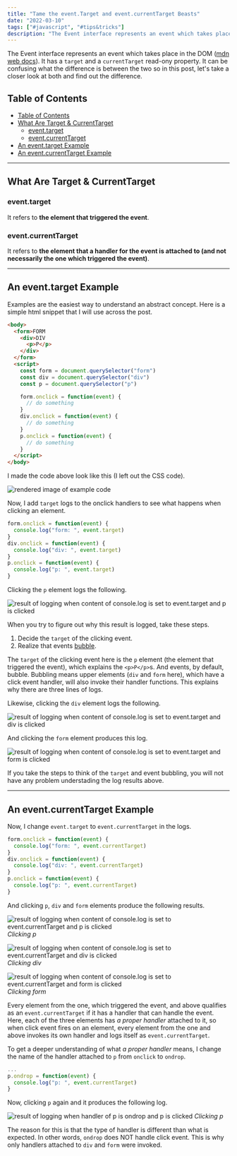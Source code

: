 ```yaml
---
title: "Tame the event.Target and event.currentTarget Beasts"
date: "2022-03-10"
tags: ["#javascript", "#tips&tricks"]
description: "The Event interface represents an event which takes place in the DOM."
---
```


The Event interface represents an event which takes place in the DOM ([mdn web docs](https://developer.mozilla.org/en-US/docs/Web/API/Event)). It has a `target` and a `currentTarget` read-ony property. It can be confusing what the difference is between the two so in this post, let's take a closer look at both and find out the difference.

## Table of Contents

- [Table of Contents](#table-of-contents)
- [What Are Target & CurrentTarget](#what-are-target--currenttarget)
  - [event.target](#eventtarget)
  - [event.currentTarget](#eventcurrenttarget)
- [An event.target Example](#an-eventtarget-example)
- [An event.currentTarget Example](#an-eventcurrenttarget-example)

---

## What Are Target & CurrentTarget

### event.target

It refers to **the element that triggered the event**.

### event.currentTarget

It refers to **the element that a handler for the event is attached to (and not necessarily the one which triggered the event)**.

---

## An event.target Example

Examples are the easiest way to understand an abstract concept. Here is a simple html snippet that I will use across the post.

```html
<body>
  <form>FORM
    <div>DIV
      <p>P</p>
    </div>
  </form>
  <script>
    const form = document.querySelector("form")
    const div = document.querySelector("div")
    const p = document.querySelector("p")

    form.onclick = function(event) {
      // do something
    }
    div.onclick = function(event) {
      // do something
    }
    p.onclick = function(event) {
      // do something
    }
  </script>
</body>
```

I made the code above look like this (I left out the CSS code).

![rendered image of example code](/images/post-images/understanding-target-and-currenttarget-rendered-image.PNG)

Now, I add `target` logs to the onclick handlers to see what happens when clicking an element.

```javascript
form.onclick = function(event) {
  console.log("form: ", event.target)
}
div.onclick = function(event) {
  console.log("div: ", event.target)
}
p.onclick = function(event) {
  console.log("p: ", event.target)
}
```

Clicking the `p` element logs the following.

![result of logging when content of console.log is set to event.target and p is clicked](/images/post-images/understanding-target-and-currenttarget-log-1.PNG)

When you try to figure out why this result is logged, take these steps.

1. Decide the `target` of the clicking event.
2. Realize that events [bubble](https://developer.mozilla.org/en-US/docs/Learn/JavaScript/Building_blocks/Events#event_bubbling_and_capture).

The `target` of the clicking event here is the `p` element (the element that triggered the event), which explains the `<p>P</p>`s. And events, by default, bubble. Bubbling means upper elements (`div` and `form` here), which have a click event handler, will also invoke their handler functions. This explains why there are three lines of logs.

Likewise, clicking the `div` element logs the following.

![result of logging when content of console.log is set to event.target and div is clicked](/images/post-images/understanding-target-and-currenttarget-log-2.PNG)

And clicking the `form` element produces this log.

![result of logging when content of console.log is set to event.target and form is clicked](/images/post-images/understanding-target-and-currenttarget-log-3.PNG)

If you take the steps to think of the `target` and event bubbling, you will not have any problem understading the log results above.

---

## An event.currentTarget Example

Now, I change `event.target` to `event.currentTarget` in the logs.

```javascript
form.onclick = function(event) {
  console.log("form: ", event.currentTarget)
}
div.onclick = function(event) {
  console.log("div: ", event.currentTarget)
}
p.onclick = function(event) {
  console.log("p: ", event.currentTarget)
}
```

And clicking `p`, `div` and `form` elements produce the following results.

![result of logging when content of console.log is set to event.currentTarget and p is clicked](/images/post-images/understanding-target-and-currenttarget-log-4.PNG)
*Clicking p*

![result of logging when content of console.log is set to event.currentTarget and div is clicked](/images/post-images/understanding-target-and-currenttarget-log-5.PNG)
*Clicking div*

![result of logging when content of console.log is set to event.currentTarget and form is clicked](/images/post-images/understanding-target-and-currenttarget-log-6.PNG)
*Clicking form*

Every element from the one, which triggered the event, and above qualifies as an `event.currentTarget` if it has a handler that can handle the event. Here, each of the three elements has *a proper handler* attached to it, so when click event fires on an element, every element from the one and above invokes its own handler and logs itself as `event.currentTarget`.

To get a deeper understanding of what *a proper handler* means, I change the name of the handler attached to `p` from `onclick` to `ondrop`.

```javascript
...
p.ondrop = function(event) {
  console.log("p: ", event.currentTarget)
}
```

Now, clicking `p` again and it produces the following log.

![result of logging when handler of p is ondrop and p is clicked](/images/post-images/understanding-target-and-currenttarget-log-5.PNG)
*Clicking p*

The reason for this is that the type of handler is different than what is expected. In other words, `ondrop` does NOT handle click event. This is why only handlers attached to `div` and `form` were invoked.